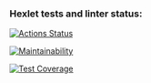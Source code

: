 ### Hexlet tests and linter status:
[![Actions Status](https://github.com/Mr-XEN/java-project-lvl3/workflows/hexlet-check/badge.svg)](https://github.com/Mr-XEN/java-project-lvl3/actions)

[![Maintainability](https://api.codeclimate.com/v1/badges/98802fd672106d1adec2/maintainability)](https://codeclimate.com/github/Mr-XEN/java-project-lvl3/maintainability)

[![Test Coverage](https://api.codeclimate.com/v1/badges/98802fd672106d1adec2/test_coverage)](https://codeclimate.com/github/Mr-XEN/java-project-lvl3/test_coverage)